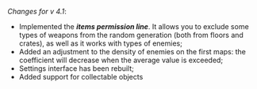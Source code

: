 _Changes for v 4.1_:
- Implemented the ***items permission line***. It allows you to exclude some types of weapons from the random generation (both from floors and crates), as well as it works with types of enemies;
- Added an adjustment to the density of enemies on the first maps: the coefficient will decrease when the average value is exceeded;
- Settings interface has been rebuilt;
- Added support for collectable objects
